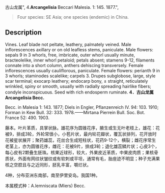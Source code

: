 古山龙属",
4.**Arcangelisia** Beccari Malesia. 1: 145. 1877.",

> Four species: SE Asia; one species (endemic) in China.

## Description
Vines. Leaf blade not peltate, leathery, palmately veined. Male inflorescences axillary or on old leafless stems, paniculate. Male flowers: sepals 9 in 3 whorls, free, imbricate, outer whorl usually minute, bracteolelike, inner whorl petaloid; petals absent; stamens 9-12, filaments connate into a short column, anthers dehiscing transversely. Female inflorescences usually cauliflorous, paniculate. Female flowers: perianth 9 in 3 whorls; staminodes scalelike; carpels 3. Drupes subglobose, large, style scar terminal; exocarp leathery; endocarp bony, ± straight, reticulately wrinkled, spiny or smooth, usually with radially spreading hairlike fibers; condyle inconspicuous. Seed with rich endosperm ruminate.
**4．古山龙属 Arcangelisia Becc.**

Becc. in Malesia 1: 143. 1877; Diels in Engler, Pflanzenreich IV. 94: 103. 1910; Forman in Kew Bull. 32: 333. 1978.——Mirtana Pierrein Bull. Soc. Bot. France 52: 490. 1903.

藤本。叶片革质，具掌状脉。雄花序为圆锥花序，腋生或生无叶老枝上，雄花：花被9，排成3轮，外轮常很小，小苞片状，最内轮花瓣状，覆瓦状排列，花开放时花被星状展开；聚药雄蕊，花丝合生成短柱状，花药9-12个，横裂；雌花序常生老茎上，亦为圆锥花序，雌花：花被9片，排成3轮；退化雄蕊鳞片状；心皮3个，每心皮有2颗叠生胚珠。核果近球形，较大，外果皮近革质，中果皮肉质；果核骨质状，外面有网纹状皱纹或有软刺或平坦，通常有毛，胎座迹不明显；种子充满果核之空腔且与之近同形，胚乳丰富，嚼烂状。

4种，分布亚洲东南部，南至伊里安岛。我国1种。

本属模式种：A.lemniscata (Miers) Becc.
